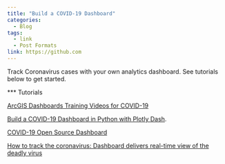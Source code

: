 ```yaml
---
title: "Build a COVID-19 Dashboard"
categories:
  - Blog
tags:
  - link
  - Post Formats
link: https://github.com
---
```


Track Coronavirus cases with your own analytics dashboard. See tutorials below to get started. <br>

*** Tutorials

[ArcGIS Dashboards Training Videos for COVID-19](https://www.esri.com/arcgis-blog/products/ops-dashboard/health/arcgis-dashboards-training-videos-for-covid-19/)

[Build a COVID-19 Dashboard in Python with Plotly Dash](https://towardsdatascience.com/how-to-track-covid-19-cases-in-the-united-states-in-python-9b297ff9f6f5).

[COVID-19 Open Source Dashboard](https://towardsdatascience.com/covid-19-open-source-dashboard-fa1d2b4cd985)

[How to track the coronavirus: Dashboard delivers real-time view of the deadly virus](https://www.zdnet.com/article/how-to-track-the-coronavirus-dashboard-delivers-real-time-view-of-the-deadly-virus/)


